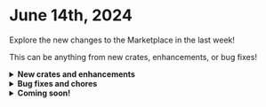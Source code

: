 # June 14th, 2024

Explore the new changes to the Marketplace in the last week!

This can be anything from new crates, enhancements, or bug fixes!

<details>

<summary><strong>New crates and enhancements</strong></summary>

* Document M365 Environment
  * Added support for Hudu
* Document Group Details
  * Support for Hudu

</details>

<details>

<summary><strong>Bug fixes and chores</strong></summary>

* Sync AAD Users to CW Manage Contacts
  * Updated inputs for the subworkflow to create PSA service tickets that were not properly set eg: `CTX.first_name` instead of `CTX.user.first_name`)
* Rewst: User Offboarding
  * Updated the Reset M365 Password action Force Delegated Admin parameter to True to avoid users needing to log in and add Privileged Auth Admin role when the call is made with app permissions.

</details>

<details>

<summary><strong>Coming soon!</strong></summary>

* Rewst: User Offboarding - in testing with customers
  * On-prem AD support
* Document User Details
  * Support for Hudu
* Document Shared Mailbox Details
  * Support for Hudu
* NEW CRATE - Liongard MFA Remediation
  * Liongard detects when MFA is not enabled properly, logs it to a PSA ticket, Rewst enables MFA and updates the ticket.
* NEW CRATE - Billing Count Report Crate
  * Generate a billing report with license counts in your PSA vs 12 different integrations

</details>
